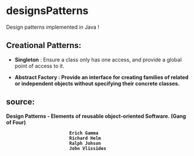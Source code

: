 # designsPatterns
Design patterns implemented in Java ! 

## Creational Patterns:

* <strong>Singleton</strong> : Ensure a class only has one access, and provide a global point of access to it.

* <strong>Abstract Factory<strong> : Provide an interface for creating families of related or independent objects without specifying their concrete classes. 

## source:
Design Patterns - Elements of reusable object-oriented Software. (Gang of Four)
		
							Erich Gamma
							Richard Helm
							Ralph Johson
							John Vlissides
